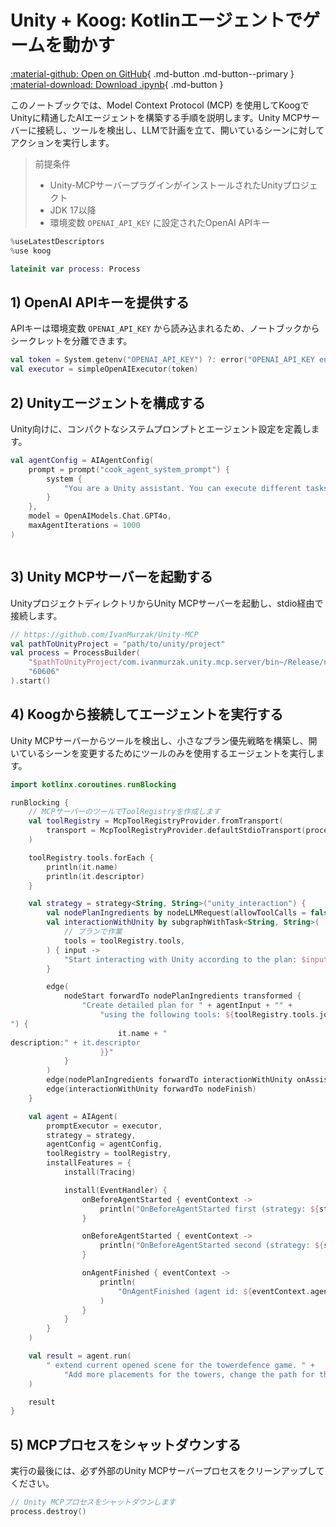 # Unity + Koog: Kotlinエージェントでゲームを動かす

[:material-github: Open on GitHub](
https://github.com/JetBrains/koog/blob/develop/examples/notebooks/UnityMcp.ipynb
){ .md-button .md-button--primary }
[:material-download: Download .ipynb](
https://raw.githubusercontent.com/JetBrains/koog/develop/examples/notebooks/UnityMcp.ipynb
){ .md-button }

このノートブックでは、Model Context Protocol (MCP) を使用してKoogでUnityに精通したAIエージェントを構築する手順を説明します。Unity MCPサーバーに接続し、ツールを検出し、LLMで計画を立て、開いているシーンに対してアクションを実行します。

> 前提条件
> - Unity-MCPサーバープラグインがインストールされたUnityプロジェクト
> - JDK 17以降
> - 環境変数 `OPENAI_API_KEY` に設定されたOpenAI APIキー

```kotlin
%useLatestDescriptors
%use koog

```

```kotlin
lateinit var process: Process

```

## 1) OpenAI APIキーを提供する
APIキーは環境変数 `OPENAI_API_KEY` から読み込まれるため、ノートブックからシークレットを分離できます。

```kotlin
val token = System.getenv("OPENAI_API_KEY") ?: error("OPENAI_API_KEY environment variable not set")
val executor = simpleOpenAIExecutor(token)
```

## 2) Unityエージェントを構成する
Unity向けに、コンパクトなシステムプロンプトとエージェント設定を定義します。

```kotlin
val agentConfig = AIAgentConfig(
    prompt = prompt("cook_agent_system_prompt") {
        system {
            "You are a Unity assistant. You can execute different tasks by interacting with tools from the Unity engine."
        }
    },
    model = OpenAIModels.Chat.GPT4o,
    maxAgentIterations = 1000
)
```

```kotlin

```

## 3) Unity MCPサーバーを起動する
UnityプロジェクトディレクトリからUnity MCPサーバーを起動し、stdio経由で接続します。

```kotlin
// https://github.com/IvanMurzak/Unity-MCP
val pathToUnityProject = "path/to/unity/project"
val process = ProcessBuilder(
    "$pathToUnityProject/com.ivanmurzak.unity.mcp.server/bin~/Release/net9.0/com.IvanMurzak.Unity.MCP.Server",
    "60606"
).start()
```

## 4) Koogから接続してエージェントを実行する
Unity MCPサーバーからツールを検出し、小さなプラン優先戦略を構築し、開いているシーンを変更するためにツールのみを使用するエージェントを実行します。

```kotlin
import kotlinx.coroutines.runBlocking

runBlocking {
    // MCPサーバーのツールでToolRegistryを作成します
    val toolRegistry = McpToolRegistryProvider.fromTransport(
        transport = McpToolRegistryProvider.defaultStdioTransport(process)
    )

    toolRegistry.tools.forEach {
        println(it.name)
        println(it.descriptor)
    }

    val strategy = strategy<String, String>("unity_interaction") {
        val nodePlanIngredients by nodeLLMRequest(allowToolCalls = false)
        val interactionWithUnity by subgraphWithTask<String, String>(
            // プランで作業
            tools = toolRegistry.tools,
        ) { input ->
            "Start interacting with Unity according to the plan: $input"
        }

        edge(
            nodeStart forwardTo nodePlanIngredients transformed {
                "Create detailed plan for " + agentInput + "" +
                    "using the following tools: ${toolRegistry.tools.joinToString("
") {
                        it.name + "
description:" + it.descriptor
                    }}"
            }
        )
        edge(nodePlanIngredients forwardTo interactionWithUnity onAssistantMessage { true })
        edge(interactionWithUnity forwardTo nodeFinish)
    }

    val agent = AIAgent(
        promptExecutor = executor,
        strategy = strategy,
        agentConfig = agentConfig,
        toolRegistry = toolRegistry,
        installFeatures = {
            install(Tracing)

            install(EventHandler) {
                onBeforeAgentStarted { eventContext ->
                    println("OnBeforeAgentStarted first (strategy: ${strategy.name})")
                }

                onBeforeAgentStarted { eventContext ->
                    println("OnBeforeAgentStarted second (strategy: ${strategy.name})")
                }

                onAgentFinished { eventContext ->
                    println(
                        "OnAgentFinished (agent id: ${eventContext.agentId}, result: ${eventContext.result})"
                    )
                }
            }
        }
    )

    val result = agent.run(
        " extend current opened scene for the towerdefence game. " +
            "Add more placements for the towers, change the path for the enemies"
    )

    result
}
```

## 5) MCPプロセスをシャットダウンする
実行の最後には、必ず外部のUnity MCPサーバープロセスをクリーンアップしてください。

```kotlin
// Unity MCPプロセスをシャットダウンします
process.destroy()